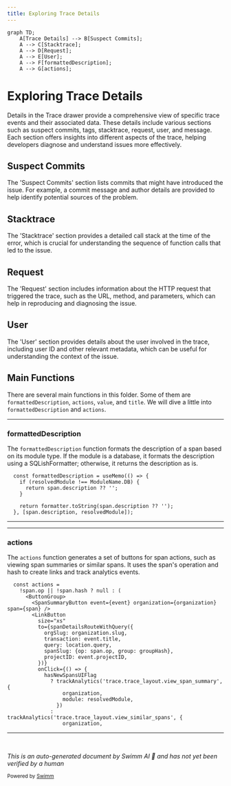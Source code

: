 ```yaml
---
title: Exploring Trace Details
---
```

```mermaid
graph TD;
    A[Trace Details] --> B[Suspect Commits];
    A --> C[Stacktrace];
    A --> D[Request];
    A --> E[User];
    A --> F[formattedDescription];
    A --> G[actions];
```

# Exploring Trace Details

Details in the Trace drawer provide a comprehensive view of specific trace events and their associated data. These details include various sections such as suspect commits, tags, stacktrace, request, user, and message. Each section offers insights into different aspects of the trace, helping developers diagnose and understand issues more effectively.

## Suspect Commits

The 'Suspect Commits' section lists commits that might have introduced the issue. For example, a commit message and author details are provided to help identify potential sources of the problem.

## Stacktrace

The 'Stacktrace' section provides a detailed call stack at the time of the error, which is crucial for understanding the sequence of function calls that led to the issue.

## Request

The 'Request' section includes information about the HTTP request that triggered the trace, such as the URL, method, and parameters, which can help in reproducing and diagnosing the issue.

## User

The 'User' section provides details about the user involved in the trace, including user ID and other relevant metadata, which can be useful for understanding the context of the issue.

## Main Functions

There are several main functions in this folder. Some of them are `formattedDescription`, `actions`, `value`, and `title`. We will dive a little into `formattedDescription` and `actions`.

<SwmSnippet path="/static/app/views/performance/newTraceDetails/traceDrawer/details/span/sections/description.tsx" line="45">

---

### formattedDescription

The `formattedDescription` function formats the description of a span based on its module type. If the module is a database, it formats the description using a SQLishFormatter; otherwise, it returns the description as is.

```tsx
  const formattedDescription = useMemo(() => {
    if (resolvedModule !== ModuleName.DB) {
      return span.description ?? '';
    }

    return formatter.toString(span.description ?? '');
  }, [span.description, resolvedModule]);
```

---

</SwmSnippet>

<SwmSnippet path="/static/app/views/performance/newTraceDetails/traceDrawer/details/span/sections/description.tsx" line="67">

---

### actions

The `actions` function generates a set of buttons for span actions, such as viewing span summaries or similar spans. It uses the span's operation and hash to create links and track analytics events.

```tsx
  const actions =
    !span.op || !span.hash ? null : (
      <ButtonGroup>
        <SpanSummaryButton event={event} organization={organization} span={span} />
        <LinkButton
          size="xs"
          to={spanDetailsRouteWithQuery({
            orgSlug: organization.slug,
            transaction: event.title,
            query: location.query,
            spanSlug: {op: span.op, group: groupHash},
            projectID: event.projectID,
          })}
          onClick={() => {
            hasNewSpansUIFlag
              ? trackAnalytics('trace.trace_layout.view_span_summary', {
                  organization,
                  module: resolvedModule,
                })
              : trackAnalytics('trace.trace_layout.view_similar_spans', {
                  organization,
```

---

</SwmSnippet>

&nbsp;

*This is an auto-generated document by Swimm AI 🌊 and has not yet been verified by a human*

<SwmMeta version="3.0.0" repo-id="Z2l0aHViJTNBJTNBc2VudHJ5LWRlbW8tMSUzQSUzQVN3aW1tLURlbW8=" repo-name="sentry-demo-1" doc-type="overview"><sup>Powered by [Swimm](https://app.swimm.io/)</sup></SwmMeta>
